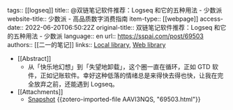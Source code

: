tags:: [[logseq]]
title:: @双链笔记软件推荐：Logseq 和它的五种用法 - 少数派
website-title:: 少数派 - 高品质数字消费指南
item-type:: [[webpage]]
access-date:: 2022-06-20T06:50:22Z
original-title:: 双链笔记软件推荐：Logseq 和它的五种用法 - 少数派
language:: en
url:: https://sspai.com/post/69503
authors:: [[二一的笔记]]
links:: [Local library](zotero://select/library/items/TMPW3GXM), [Web library](https://www.zotero.org/users/8027702/items/TMPW3GXM)

- [[Abstract]]
	- 从「快乐地幻想」到「失望地卸载」，这个圈一直在循环，正如 GTD 软件，正如记账软件。幸好这种低落的情绪总是来得快去得也快，让我在完全放弃之前，还能遇到 Logseq。
- [[Attachments]]
	- [Snapshot](https://sspai.com/post/69503) {{zotero-imported-file AAVI3NQS, "69503.html"}}